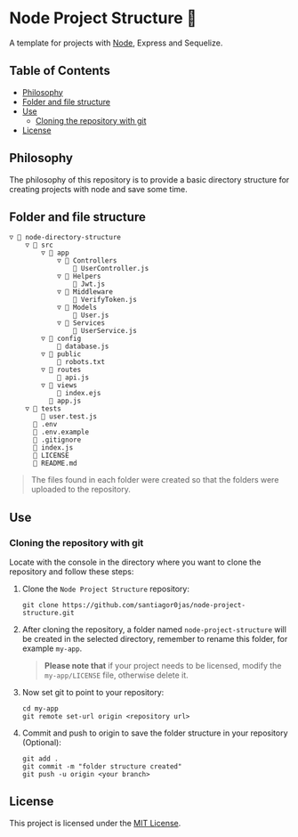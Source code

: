 # Node Project Structure :open_file_folder:
A template for projects with [Node](https://nodejs.org), Express and Sequelize.

## Table of Contents
* [Philosophy](#philosophy)
* [Folder and file structure](#folder-and-file-structure)
* [Use](#use)
	* [Cloning the repository with git](#cloning-the-repository-with-git)
* [License](#license)

## Philosophy
The philosophy of this repository is to provide a basic directory structure for creating projects with node and save some time.

## Folder and file structure
```
▽ 📁 node-directory-structure
    ▽ 📁 src
        ▽ 📁 app
            ▽ 📁 Controllers
                📄 UserController.js
            ▽ 📁 Helpers
                📄 Jwt.js
            ▽ 📁 Middleware
                📄 VerifyToken.js
            ▽ 📁 Models
                📄 User.js
            ▽ 📁 Services
                📄 UserService.js
        ▽ 📁 config
            📄 database.js
        ▽ 📁 public
            📄 robots.txt
        ▽ 📁 routes
            📄 api.js
        ▽ 📁 views
            📄 index.ejs
          📄 app.js
    ▽ 📁 tests
        📄 user.test.js
      📄 .env
      📄 .env.example
      📄 .gitignore
      📄 index.js
      📄 LICENSE
      📄 README.md
```
> The files found in each folder were created so that the folders were uploaded to the repository.

## Use

### Cloning the repository with git
Locate with the console in the directory where you want to clone the repository and follow these steps:

1. Clone the `Node Project Structure` repository:
	```console
	git clone https://github.com/santiagor0jas/node-project-structure.git
	```

2. After cloning the repository, a folder named `node-project-structure` will be created in the selected directory, remember to rename this folder, for example `my-app`.
	> **Please note that** if your project needs to be licensed, modify the `my-app/LICENSE` file, otherwise delete it.

3. Now set git to point to your repository:
	```console
	cd my-app
    git remote set-url origin <repository url>
	```

4. Commit and push to origin to save the folder structure in your repository (Optional):
	```console
	git add .
	git commit -m "folder structure created"
	git push -u origin <your branch>
	```

## License
This project is licensed under the [MIT License](./LICENSE).
